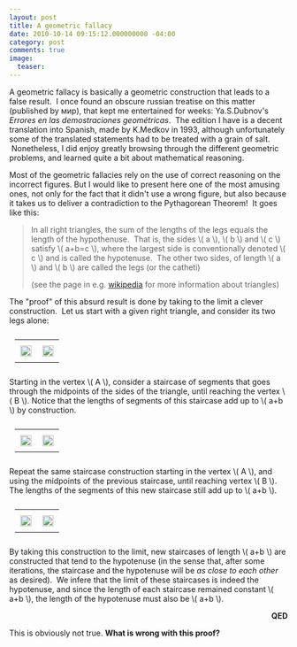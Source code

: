 ```yaml
---
layout: post
title: A geometric fallacy
date: 2010-10-14 09:15:12.000000000 -04:00
category: post
comments: true
image:
  teaser: 
---
```


A geometric fallacy is basically a geometric construction that leads to a false result.  I once found an obscure russian treatise on this matter (published by мир), that kept me entertained for weeks: Ya.S.Dubnov's *Errores en las demostraciones geométricas*.  The edition I have is a decent translation into Spanish, made by K.Medkov in 1993, although unfortunately some of the translated statements had to be treated with a grain of salt.  Nonetheless, I did enjoy greatly browsing through the different geometric problems, and learned quite a bit about mathematical reasoning.

Most of the geometric fallacies rely on the use of correct reasoning on the incorrect figures. But I would like to present here one of the most amusing ones, not only for the fact that it didn't use a wrong figure, but also because it takes us to deliver a contradiction to the Pythagorean Theorem!  It goes like this:

> In all right triangles, the sum of the lengths of the legs equals the length of the hypothenuse.  That is, the sides \\( a \\), \\( b \\) and \\( c \\) satisfy \\( a+b=c \\), where the largest side is conventionally denoted \\( c \\) and is called the hypotenuse.  The other two sides, of length \\( a \\) and \\( b \\) are called the legs (or the catheti)
>
> (see the page in e.g. <a href="http://en.wikipedia.org/wiki/Triangle" target="_blank">wikipedia</a> for more information about triangles)

The "proof" of this absurd result is done by taking to the limit a clever construction.  Let us start with a given right triangle, and consider its two legs alone:

<table style="width:100%;padding:10px;">
<tbody>
<tr>
<td style="text-align:center;width:50%;padding:10px;"><img src="http://farm5.static.flickr.com/4111/5081178557_40b8064807_o_d.jpg" alt="" width="100%" /></td>
<td style="text-align:center;width:50%;padding:10px;"><img src="http://farm5.static.flickr.com/4070/5081178429_4d25461f8c_o_d.jpg" alt="" width="100%" /></td>
</tr>
</tbody>
</table>

Starting in the vertex <span>\\( A \\)</span>, consider a staircase of segments that goes through the midpoints of the sides of the triangle, until reaching the vertex <span>\\( B \\)</span>.  Notice that the lengths of segments of this staircase add up to <span>\\( a+b \\)</span> by construction.

<table style="width:100%;padding:10px;">
<tbody>
<tr>
<td style="text-align:center;width:50%;padding:10px;"><img src="http://farm5.static.flickr.com/4049/5081772098_cb597f38dd_o_d.jpg" alt="" width="100%" /></td>
<td style="text-align:center;width:50%;padding:10px;"><img src="http://farm5.static.flickr.com/4109/5081178511_b69753aa14_o_d.jpg" alt="" width="100%" /></td>
</tr>
</tbody>
</table>

Repeat the same staircase construction starting in the vertex <span>\\( A \\)</span>, and using the midpoints of the previous staircase, until reaching vertex <span>\\( B \\)</span>.  The lengths of the segments of this new staircase still add up to <span>\\( a+b \\)</span>.

<table style="width:100%;padding:10px;">
<tbody>
<tr>
<td style="text-align:center;width:50%;padding:10px;"><img src="http://farm5.static.flickr.com/4041/5081312425_6ebb5b2376_o_d.jpg" alt="" width="100%" /></td>
<td style="text-align:center;width:50%;padding:10px;"><img src="http://farm5.static.flickr.com/4028/5081312385_61fb35a7df_o_d.jpg" alt="" width="100%" /></td>
</tr>
</tbody>
</table>

By taking this construction to the limit, new staircases of length <span>\\( a+b \\)</span> are constructed that tend to the hypotenuse (in the sense that, after some iterations, the staircase and the hypotenuse will be *as close to each other* as desired).  We infere that the limit of these staircases is indeed the hypotenuse, and since the length of each staircase remained constant <span>\\( a+b \\)</span>, the length of the hypotenuse must also be <span>\\( a+b \\)</span>.

<p style="text-align:right;"><strong>QED</strong></p>

This is obviously not true. **What is wrong with this proof?**
